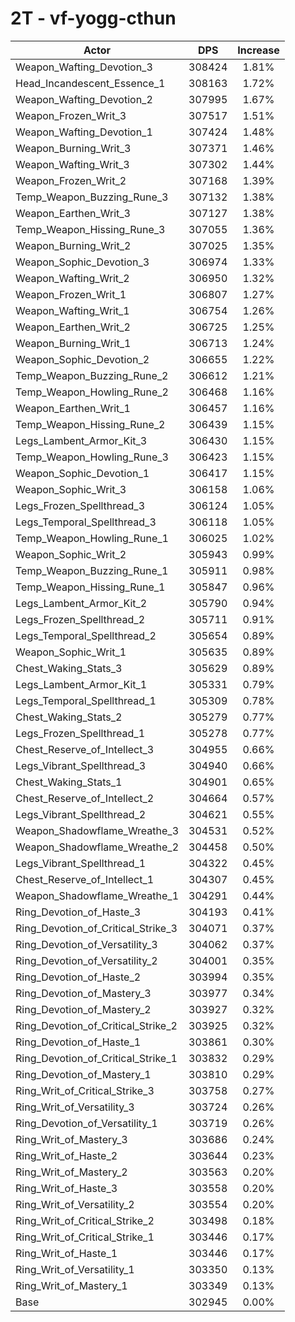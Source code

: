 # 2T - vf-yogg-cthun
| Actor | DPS | Increase |
|---|:---:|:---:|
|Weapon_Wafting_Devotion_3|308424|1.81%|
|Head_Incandescent_Essence_1|308163|1.72%|
|Weapon_Wafting_Devotion_2|307995|1.67%|
|Weapon_Frozen_Writ_3|307517|1.51%|
|Weapon_Wafting_Devotion_1|307424|1.48%|
|Weapon_Burning_Writ_3|307371|1.46%|
|Weapon_Wafting_Writ_3|307302|1.44%|
|Weapon_Frozen_Writ_2|307168|1.39%|
|Temp_Weapon_Buzzing_Rune_3|307132|1.38%|
|Weapon_Earthen_Writ_3|307127|1.38%|
|Temp_Weapon_Hissing_Rune_3|307055|1.36%|
|Weapon_Burning_Writ_2|307025|1.35%|
|Weapon_Sophic_Devotion_3|306974|1.33%|
|Weapon_Wafting_Writ_2|306950|1.32%|
|Weapon_Frozen_Writ_1|306807|1.27%|
|Weapon_Wafting_Writ_1|306754|1.26%|
|Weapon_Earthen_Writ_2|306725|1.25%|
|Weapon_Burning_Writ_1|306713|1.24%|
|Weapon_Sophic_Devotion_2|306655|1.22%|
|Temp_Weapon_Buzzing_Rune_2|306612|1.21%|
|Temp_Weapon_Howling_Rune_2|306468|1.16%|
|Weapon_Earthen_Writ_1|306457|1.16%|
|Temp_Weapon_Hissing_Rune_2|306439|1.15%|
|Legs_Lambent_Armor_Kit_3|306430|1.15%|
|Temp_Weapon_Howling_Rune_3|306423|1.15%|
|Weapon_Sophic_Devotion_1|306417|1.15%|
|Weapon_Sophic_Writ_3|306158|1.06%|
|Legs_Frozen_Spellthread_3|306124|1.05%|
|Legs_Temporal_Spellthread_3|306118|1.05%|
|Temp_Weapon_Howling_Rune_1|306025|1.02%|
|Weapon_Sophic_Writ_2|305943|0.99%|
|Temp_Weapon_Buzzing_Rune_1|305911|0.98%|
|Temp_Weapon_Hissing_Rune_1|305847|0.96%|
|Legs_Lambent_Armor_Kit_2|305790|0.94%|
|Legs_Frozen_Spellthread_2|305711|0.91%|
|Legs_Temporal_Spellthread_2|305654|0.89%|
|Weapon_Sophic_Writ_1|305635|0.89%|
|Chest_Waking_Stats_3|305629|0.89%|
|Legs_Lambent_Armor_Kit_1|305331|0.79%|
|Legs_Temporal_Spellthread_1|305309|0.78%|
|Chest_Waking_Stats_2|305279|0.77%|
|Legs_Frozen_Spellthread_1|305278|0.77%|
|Chest_Reserve_of_Intellect_3|304955|0.66%|
|Legs_Vibrant_Spellthread_3|304940|0.66%|
|Chest_Waking_Stats_1|304901|0.65%|
|Chest_Reserve_of_Intellect_2|304664|0.57%|
|Legs_Vibrant_Spellthread_2|304621|0.55%|
|Weapon_Shadowflame_Wreathe_3|304531|0.52%|
|Weapon_Shadowflame_Wreathe_2|304458|0.50%|
|Legs_Vibrant_Spellthread_1|304322|0.45%|
|Chest_Reserve_of_Intellect_1|304307|0.45%|
|Weapon_Shadowflame_Wreathe_1|304291|0.44%|
|Ring_Devotion_of_Haste_3|304193|0.41%|
|Ring_Devotion_of_Critical_Strike_3|304071|0.37%|
|Ring_Devotion_of_Versatility_3|304062|0.37%|
|Ring_Devotion_of_Versatility_2|304001|0.35%|
|Ring_Devotion_of_Haste_2|303994|0.35%|
|Ring_Devotion_of_Mastery_3|303977|0.34%|
|Ring_Devotion_of_Mastery_2|303927|0.32%|
|Ring_Devotion_of_Critical_Strike_2|303925|0.32%|
|Ring_Devotion_of_Haste_1|303861|0.30%|
|Ring_Devotion_of_Critical_Strike_1|303832|0.29%|
|Ring_Devotion_of_Mastery_1|303810|0.29%|
|Ring_Writ_of_Critical_Strike_3|303758|0.27%|
|Ring_Writ_of_Versatility_3|303724|0.26%|
|Ring_Devotion_of_Versatility_1|303719|0.26%|
|Ring_Writ_of_Mastery_3|303686|0.24%|
|Ring_Writ_of_Haste_2|303644|0.23%|
|Ring_Writ_of_Mastery_2|303563|0.20%|
|Ring_Writ_of_Haste_3|303558|0.20%|
|Ring_Writ_of_Versatility_2|303554|0.20%|
|Ring_Writ_of_Critical_Strike_2|303498|0.18%|
|Ring_Writ_of_Critical_Strike_1|303446|0.17%|
|Ring_Writ_of_Haste_1|303446|0.17%|
|Ring_Writ_of_Versatility_1|303350|0.13%|
|Ring_Writ_of_Mastery_1|303349|0.13%|
|Base|302945|0.00%|
